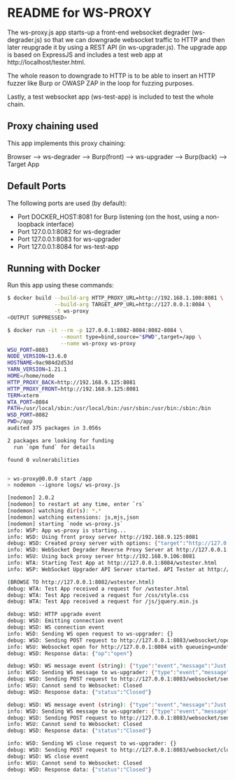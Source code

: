 # README for WS-PROXY

The ws-proxy.js app starts-up a front-end websocket degrader (ws-degrader.js) so that we can downgrade websocket traffic to HTTP and then later reupgrade it by using a REST API (in ws-upgrader.js). The upgrade app is based on ExpressJS and includes a test web app at http://localhost/tester.html.

The whole reason to downgrade to HTTP is to be able to insert an HTTP fuzzer
like Burp or OWASP ZAP in the loop for fuzzing purposes.

Lastly, a test websocket app (ws-test-app) is included to test the whole chain.

## Proxy chaining used

This app implements this proxy chaining:

Browser --> ws-degrader --> Burp(front) --> ws-upgrader --> Burp(back) --> Target App

## Default Ports

The following ports are used (by default):

-   Port DOCKER_HOST:8081 for Burp listening (on the host, using a non-loopback interface)
-   Port 127.0.0.1:8082 for ws-degrader
-   Port 127.0.0.1:8083 for ws-upgrader
-   Port 127.0.0.1:8084 for ws-test-app

## Running with Docker

Run this app using these commands:

```bash
$ docker build --build-arg HTTP_PROXY_URL=http://192.168.1.100:8081 \
               --build-arg TARGET_APP_URL=http://127.0.0.1:8084 \
               -t ws-proxy
<OUTPUT SUPPRESSED>

$ docker run -it --rm -p 127.0.0.1:8082-8084:8082-8084 \
                 --mount type=bind,source="$PWD",target=/app \
                 --name ws-proxy ws-proxy
WSU_PORT=8083
NODE_VERSION=13.6.0
HOSTNAME=9ac984d2d53d
YARN_VERSION=1.21.1
HOME=/home/node
HTTP_PROXY_BACK=http://192.168.9.125:8081
HTTP_PROXY_FRONT=http://192.168.9.125:8081
TERM=xterm
WTA_PORT=8084
PATH=/usr/local/sbin:/usr/local/bin:/usr/sbin:/usr/bin:/sbin:/bin
WSD_PORT=8082
PWD=/app
audited 375 packages in 3.056s

2 packages are looking for funding
  run `npm fund` for details

found 0 vulnerabilities


> ws-proxy@0.0.0 start /app
> nodemon --ignore logs/ ws-proxy.js

[nodemon] 2.0.2
[nodemon] to restart at any time, enter `rs`
[nodemon] watching dir(s): *.*
[nodemon] watching extensions: js,mjs,json
[nodemon] starting `node ws-proxy.js`
info: WSP: App ws-proxy is starting...
info: WSD: Using front proxy server http://192.168.9.125:8081
debug: WSD: Created proxy server with options: {"target":"http://127.0.0.1:8084","agent":{"secureProxy":false,"proxy":{"protocol":"http:","slashes":true,"auth":null,"host":"192.168.9.125","port":8081,"hostname":"192.168.9.125","hash":null,"search":null,"query":null,"href":"http://192.168.9.125:8081/"}},"prependPath":true}
info: WSD: WebSocket Degrader Reverse Proxy Server at http://127.0.0.1:8082 fronting the target app at http://127.0.0.1:8084
info: WSU: Using back proxy server http://192.168.9.106:8081
info: WTA: Starting Test App at http://127.0.0.1:8084/wstester.html
info: WSP: WebSocket Upgrader API Server started. API Tester at http://127.0.0.1:8083/tester.html

(BROWSE TO http://127.0.0.1:8082/wstester.html)
debug: WTA: Test App received a request for /wstester.html
debug: WTA: Test App received a request for /css/style.css
debug: WTA: Test App received a request for /js/jquery.min.js

debug: WSD: HTTP upgrade event
debug: WSD: Emitting connection event
debug: WSD: WS connection event
info: WSD: Sending WS open request to ws-upgrader: {}
debug: WSD: Sending POST request to http://127.0.0.1:8083/websocket/open with body {"url":"http://127.0.0.1:8084"}
info: WSU: Websocket open for http://127.0.0.1:8084 with queueing=undefined
debug: WSD: Response data: {"op":"open"}

debug: WSD: WS message event (string): {"type":"event","message":"Just a test!","wsSendTime":"2020-01-16T21:32:19.333Z"}
info: WSD: Sending WS message to ws-upgrader: {"type":"event","message":"Just a test!","wsSendTime":"2020-01-16T21:32:19.333Z"}
debug: WSD: Sending POST request to http://127.0.0.1:8083/websocket/send with body {"type":"event","message":"Just a test!","wsSendTime":"2020-01-16T21:32:19.333Z"}
info: WSU: Cannot send to Websocket: Closed
debug: WSD: Response data: {"status":"Closed"}

debug: WSD: WS message event (string): {"type":"event","message":"Just a test!","wsSendTime":"2020-01-16T21:32:26.198Z"}
info: WSD: Sending WS message to ws-upgrader: {"type":"event","message":"Just a test!","wsSendTime":"2020-01-16T21:32:26.198Z"}
debug: WSD: Sending POST request to http://127.0.0.1:8083/websocket/send with body {"type":"event","message":"Just a test!","wsSendTime":"2020-01-16T21:32:26.198Z"}
info: WSU: Cannot send to Websocket: Closed
debug: WSD: Response data: {"status":"Closed"}

info: WSD: Sending WS close request to ws-upgrader: {}
debug: WSD: Sending POST request to http://127.0.0.1:8083/websocket/close with body {}
debug: WSD: WS close event
info: WSU: Cannot send to Websocket: Closed
debug: WSD: Response data: {"status":"Closed"}
```

